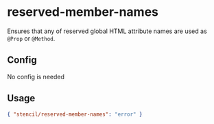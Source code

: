 # reserved-member-names

Ensures that any of reserved global HTML attribute names are used as `@Prop` or `@Method`.

## Config

No config is needed

## Usage

```json
{ "stencil/reserved-member-names": "error" }
```
